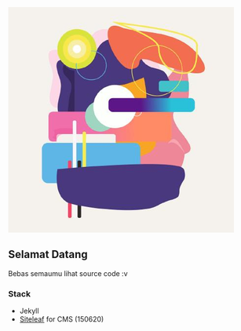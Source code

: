 ![avatar.jpg](_uploads/avatar.jpg)

## Selamat Datang

Bebas semaumu lihat source code :v

### Stack
- Jekyll
- [Siteleaf](https://www.siteleaf.com/?via=irfnrdh) for CMS (150620)

